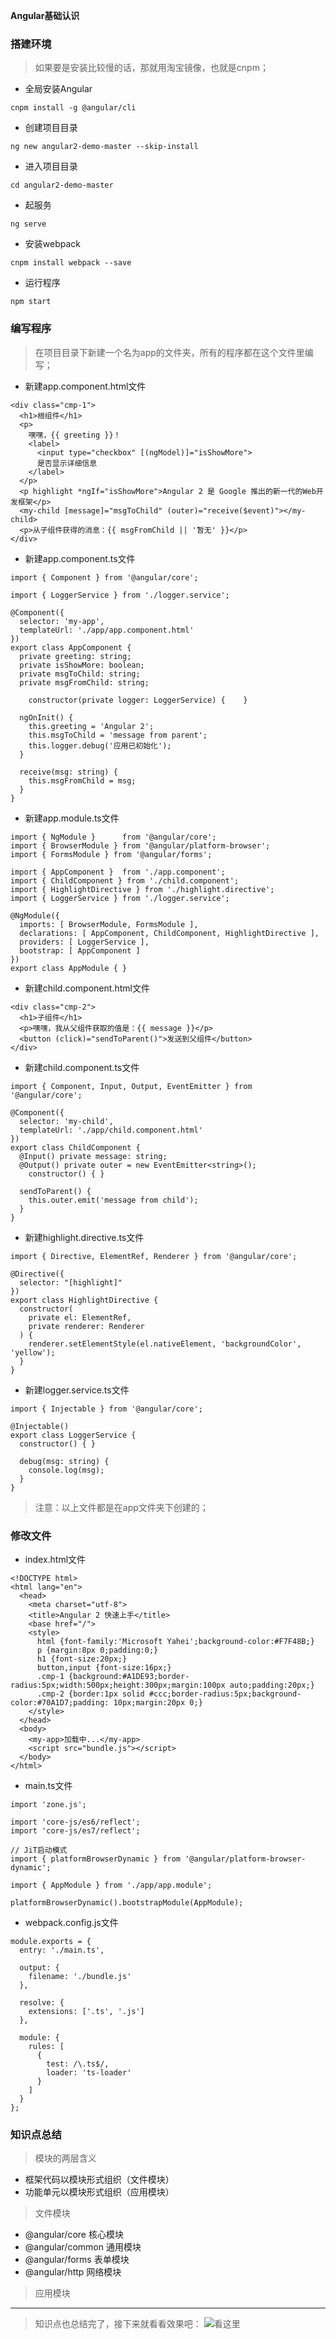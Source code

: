 **Angular基础认识**
### 搭建环境
> 如果要是安装比较慢的话，那就用淘宝镜像，也就是cnpm；
- 全局安装Angular

```
cnpm install -g @angular/cli 
```
- 创建项目目录

```
ng new angular2-demo-master --skip-install
```
- 进入项目目录

```
cd angular2-demo-master
```
- 起服务

```
ng serve
```
- 安装webpack

```
cnpm install webpack --save
```
- 运行程序

```
npm start
```
### 编写程序
> 在项目目录下新建一个名为app的文件夹，所有的程序都在这个文件里编写；
- 新建app.component.html文件

```
<div class="cmp-1">
  <h1>根组件</h1>
  <p>
    嘿嘿，{{ greeting }}！
    <label>
      <input type="checkbox" [(ngModel)]="isShowMore">
      是否显示详细信息
    </label>
  </p>
  <p highlight *ngIf="isShowMore">Angular 2 是 Google 推出的新一代的Web开发框架</p>
  <my-child [message]="msgToChild" (outer)="receive($event)"></my-child>
  <p>从子组件获得的消息：{{ msgFromChild || '暂无' }}</p>
</div>
```
- 新建app.component.ts文件

```
import { Component } from '@angular/core';

import { LoggerService } from './logger.service';

@Component({
  selector: 'my-app',
  templateUrl: './app/app.component.html'
})
export class AppComponent {
  private greeting: string;
  private isShowMore: boolean;
  private msgToChild: string;
  private msgFromChild: string;

	constructor(private logger: LoggerService) {	}

  ngOnInit() {
    this.greeting = 'Angular 2';
    this.msgToChild = 'message from parent';
    this.logger.debug('应用已初始化');
  }

  receive(msg: string) {
    this.msgFromChild = msg;
  }
}

```
- 新建app.module.ts文件

```
import { NgModule }      from '@angular/core';
import { BrowserModule } from '@angular/platform-browser';
import { FormsModule } from '@angular/forms';

import { AppComponent }  from './app.component';
import { ChildComponent } from './child.component';
import { HighlightDirective } from './highlight.directive';
import { LoggerService } from './logger.service';

@NgModule({
  imports: [ BrowserModule, FormsModule ],
  declarations: [ AppComponent, ChildComponent, HighlightDirective ],
  providers: [ LoggerService ],
  bootstrap: [ AppComponent ]
})
export class AppModule { }

```
- 新建child.component.html文件

```
<div class="cmp-2">
  <h1>子组件</h1>
  <p>嘿嘿，我从父组件获取的值是：{{ message }}</p>
  <button (click)="sendToParent()">发送到父组件</button>
</div>

```
- 新建child.component.ts文件

```
import { Component, Input, Output, EventEmitter } from '@angular/core';

@Component({
  selector: 'my-child',
  templateUrl: './app/child.component.html'
})
export class ChildComponent {
  @Input() private message: string;
  @Output() private outer = new EventEmitter<string>();
	constructor() {	}
  
  sendToParent() {
    this.outer.emit('message from child');
  }
}

```
- 新建highlight.directive.ts文件

```
import { Directive, ElementRef, Renderer } from '@angular/core';

@Directive({
  selector: "[highlight]"
})
export class HighlightDirective {
  constructor(
    private el: ElementRef, 
    private renderer: Renderer
  ) { 
    renderer.setElementStyle(el.nativeElement, 'backgroundColor', 'yellow');
  }
}

```
- 新建logger.service.ts文件

```
import { Injectable } from '@angular/core';

@Injectable() 
export class LoggerService {
  constructor() { }

  debug(msg: string) {
    console.log(msg);
  }
}
```
> 注意：以上文件都是在app文件夹下创建的；
### 修改文件
- index.html文件

```
<!DOCTYPE html>
<html lang="en">
  <head>
    <meta charset="utf-8">
    <title>Angular 2 快速上手</title>
    <base href="/">
    <style>
      html {font-family:'Microsoft Yahei';background-color:#F7F48B;}
      p {margin:8px 0;padding:0;}
      h1 {font-size:20px;}
      button,input {font-size:16px;}
      .cmp-1 {background:#A1DE93;border-radius:5px;width:500px;height:300px;margin:100px auto;padding:20px;}
      .cmp-2 {border:1px solid #ccc;border-radius:5px;background-color:#70A1D7;padding: 10px;margin:20px 0;}
    </style>
  </head>
  <body>
    <my-app>加载中...</my-app>
    <script src="bundle.js"></script>
  </body>
</html>

```
- main.ts文件

```
import 'zone.js';

import 'core-js/es6/reflect';
import 'core-js/es7/reflect';

// JiT启动模式
import { platformBrowserDynamic } from '@angular/platform-browser-dynamic';

import { AppModule } from './app/app.module';

platformBrowserDynamic().bootstrapModule(AppModule);

```
- webpack.config.js文件

```
module.exports = {
  entry: './main.ts',

  output: {
    filename: './bundle.js'
  },

  resolve: {
    extensions: ['.ts', '.js']
  },

  module: {
    rules: [
      {
        test: /\.ts$/,
        loader: 'ts-loader'
      }
    ]
  }
};

```
### 知识点总结
> 模块的两层含义
- 框架代码以模块形式组织（文件模块）
- 功能单元以模块形式组织（应用模块）
> 文件模块
- @angular/core  核心模块
- @angular/common  通用模块
- @angular/forms  表单模块
- @angular/http  网络模块
> 应用模块



---
> 知识点也总结完了，接下来就看看效果吧：
![看这里](https://github.com/STsongze/Angular/blob/master/xiaoguo.gif)
